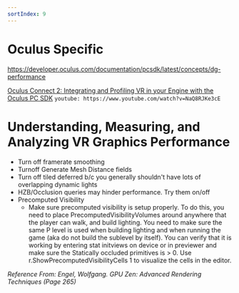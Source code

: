 ```yaml
---
sortIndex: 9
---
```


# Oculus Specific

<https://developer.oculus.com/documentation/pcsdk/latest/concepts/dg-performance>

[Oculus Connect 2: Integrating and Profiling VR in your Engine with the Oculus PC SDK](https://www.youtube.com/watch?v=NaQ8RJKe3cE)
`youtube: https://www.youtube.com/watch?v=NaQ8RJKe3cE`

# Understanding, Measuring, and Analyzing VR Graphics Performance

- Turn off framerate smoothing
- Turnoff Generate Mesh Distance fields
- Turn off tiled deferred b/c you generally shouldn't have lots of overlapping dynamic lights
- HZB/Occlusion queries may hinder performance. Try them on/off
- Precomputed Visibility
  - Make sure precomputed visibility is setup properly. To do this, you need to place PrecomputedVisibilityVolumes around anywhere that the player can walk, and build lighting. You need to make sure the same P level is used when building lighting and when running the game (aka do not build the sublevel by itself). You can verify that it is working by entering stat initviews on device or in previewer and make sure the Statically occluded primitives is > 0. Use r.ShowPrecomputedVisibilityCells 1 to visualize the cells in the editor.

*Reference From: Engel, Wolfgang. GPU Zen: Advanced Rendering Techniques (Page 265)*

